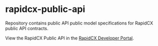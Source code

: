 # rapidcx-public-api
Repository contains public API public model specifications for RapidCX public API contracts.

View the RapidCX Public API in the [RapidCX Developer Portal](https://docs.developer.rapidcx.engageone.co/).
